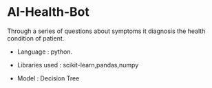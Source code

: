 # AI-Health-Bot

Through a series of questions about symptoms it diagnosis the health condition of patient. 

 - Language : python. 

 - Libraries used : scikit-learn,pandas,numpy 

 - Model : Decision Tree
